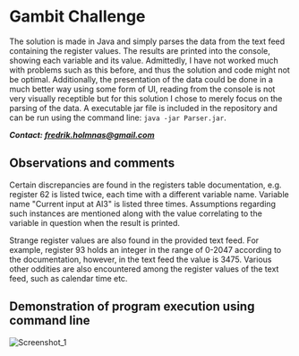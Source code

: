 # Gambit Challenge

The solution is made in Java and simply parses the data from the text feed containing the register values. The results are printed into the console, showing each variable and its value. Admittedly, I have not worked much with problems such as this before, and thus the solution and code might not be optimal. Additionally, the presentation of the data could be done in a much better way using some form of UI, reading from the console is not very visually receptible but for this solution I chose to merely focus on the parsing of the data. A executable jar file is included in the repository and can be run using the command line: `java -jar Parser.jar`.

***Contact: fredrik.holmnas@gmail.com***

Observations and comments
-------------------------
Certain discrepancies are found in the registers table documentation, e.g. register 62 is listed twice, each time with a different variable name. Variable name "Current input at AI3" is listed three times. Assumptions regarding such instances are mentioned along with the value correlating to the variable in question when the result is printed.

Strange register values are also found in the provided text feed. For example, register 93 holds an integer in the range of 0-2047 according to the documentation, however, in the text feed the value is 3475. Various other oddities are also encountered among the register values of the text feed, such as calendar time etc.

Demonstration of program execution using command line
-----------------------------------------------------
![Screenshot_1](https://user-images.githubusercontent.com/55537600/149763489-9ee847c0-e8e6-4b8e-a2f1-85dd58288b42.png)
